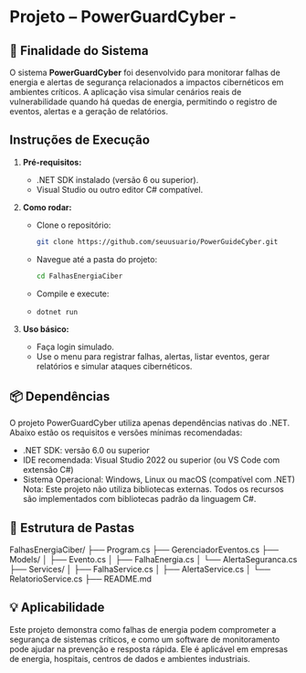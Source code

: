 ﻿# Projeto – PowerGuardCyber - 
  
## 📌 Finalidade do Sistema 
  
O sistema **PowerGuardCyber** foi desenvolvido para monitorar falhas de energia e alertas de segurança relacionados a impactos cibernéticos em ambientes críticos. A aplicação visa simular cenários reais de vulnerabilidade quando há quedas de energia, permitindo o registro de eventos, alertas e a geração de relatórios. 
  
## Instruções de Execução 
  
1. **Pré-requisitos:** 
   - .NET SDK instalado (versão 6 ou superior). 
   - Visual Studio ou outro editor C# compatível. 
  
2. **Como rodar:** 
   - Clone o repositório: 
     ```bash 
     git clone https://github.com/seuusuario/PowerGuideCyber.git 
     ``` 
   - Navegue até a pasta do projeto: 
     ```bash 
     cd FalhasEnergiaCiber 
     ``` 
   - Compile e execute: 
   - 
     ```bash 
     dotnet run 
     ``` 
  
3. **Uso básico:** 
   - Faça login simulado. 
   - Use o menu para registrar falhas, alertas, listar eventos, gerar relatórios e simular ataques cibernéticos. 
## 📦 Dependências 
O projeto PowerGuardCyber utiliza apenas dependências nativas do .NET. Abaixo estão os requisitos e versões mínimas recomendadas: 
- .NET SDK: versão 6.0 ou superior 
- IDE recomendada: Visual Studio 2022 ou superior (ou VS Code com extensão C#) 
- Sistema Operacional: Windows, Linux ou macOS (compatível com .NET) 
Nota: Este projeto não utiliza bibliotecas externas. Todos os recursos são implementados com bibliotecas padrão da linguagem C#. 
 
  
## 📂 Estrutura de Pastas 
  
FalhasEnergiaCiber/ 
├── Program.cs 
├── GerenciadorEventos.cs 
├── Models/ 
│ ├── Evento.cs 
│ ├── FalhaEnergia.cs 
│ └── AlertaSeguranca.cs 
├── Services/ 
│ ├── FalhaService.cs 
│ ├── AlertaService.cs 
│ └── RelatorioService.cs 
├── README.md 
    
## 💡 Aplicabilidade 
  
Este projeto demonstra como falhas de energia podem comprometer a segurança de sistemas críticos, e como um software de monitoramento pode ajudar na prevenção e resposta rápida. Ele é aplicável em empresas de energia, hospitais, centros de dados e ambientes industriais. 